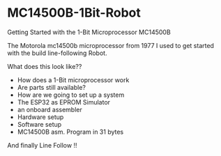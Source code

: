 # MC14500B-1Bit-Robot
Getting Started with the 1-Bit Microprocessor MC14500B

The Motorola mc14500b microprocessor from 1977
I used to get started with the build
line-following Robot.

What does this look like??

- How does a 1-Bit microprocessor work
- Are parts still available?
- How are we going to set up a system
- The ESP32 as EPROM Simulator
- an onboard assembler
- Hardware setup
- Software setup
- MC14500B asm. Program in 31 bytes

And finally Line Follow !!

